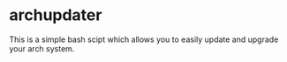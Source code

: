# archupdater
This is a simple bash scipt which allows you to easily update and upgrade your arch system.
